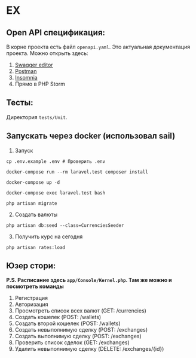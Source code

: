 # EX

## Open API спецификация:

В корне проекта есть файл `openapi.yaml`.
Это актуальная документация проекта.
Можно открыть здесь:

1. [Swagger editor](https://editor.swagger.io/) 
2. [Postman](https://www.postman.com/)
3. [Insomnia](https://nsomnia.rest/download)
4. Прямо в PHP Storm

## Тесты:

Директория `tests/Unit`.

## Запускать через docker (использовал sail)

1. Запуск
```shell
cp .env.example .env # Проверить .env

docker-compose run --rm laravel.test composer install

docker-compose up -d

docker-compose exec laravel.test bash

php artisan migrate
```
2. Создать валюты
```shell
php artisan db:seed --class=CurrenciesSeeder
```
3. Получить курс на сегодня
```shell
php artisan rates:load
```

## Юзер стори:
**P.S. Расписание здесь `app/Console/Kernel.php`. Там же можно и посмотреть команды**

1. Регистрация
2. Авторизация
3. Просмотреть список всех валют (GET: /currencies)
4. Создать кошелек (POST: /wallets)
5. Создать второй кошелек (POST: /wallets)
6. Создать невыполнимую сделку (POST: /exchanges)
7. Создать выполнимую сделку (POST: /exchanges)
8. Проверить список сделок (GET: /exchanges)
9. Удалить невыполнимую сделку (DELETE: /exchanges/{id})
